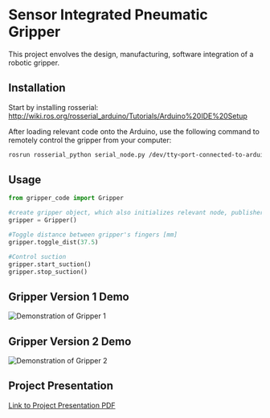 # Sensor Integrated Pneumatic Gripper

This project envolves the design, manufacturing, software integration of a robotic gripper.

## Installation

Start by installing rosserial: http://wiki.ros.org/rosserial_arduino/Tutorials/Arduino%20IDE%20Setup

After loading relevant code onto the Arduino, use the following command to remotely control the gripper from your computer: 

```bash
rosrun rosserial_python serial_node.py /dev/tty<port-connected-to-arduino>
```

## Usage

```python
from gripper_code import Gripper

#create gripper object, which also initializes relevant node, publishers, subscribers
gripper = Gripper()

#Toggle distance between gripper's fingers [mm]
gripper.toggle_dist(37.5)

#Control suction
gripper.start_suction()
gripper.stop_suction()
```

## Gripper Version 1 Demo


<img src="https://raw.githubusercontent.com/AlexanderFurman/Final-Project/main/Demos/initial_gripper_test.gif" alt="Demonstration of Gripper 1">

## Gripper Version 2 Demo

<img src="https://raw.githubusercontent.com/AlexanderFurman/Final-Project/main/Demos/gripper_test.gif" alt="Demonstration of Gripper 2">

## Project Presentation

[Link to Project Presentation PDF](https://raw.githubusercontent.com/AlexanderFurman/Final-Project/main/Presentation/final_presentation.pdf)

